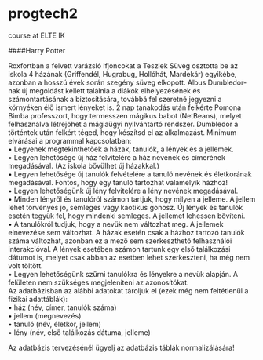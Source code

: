 # progtech2
course at ELTE IK

####Harry Potter   

Roxfortban a felvett varázsló ifjoncokat a Teszlek Süveg osztotta be az iskola 4 házának (Griffendél, Hugrabug, Hollóhát, Mardekár) egyikébe, azonban a hosszú évek során szegény süveg elkopott. Albus Dumbledor-nak új megoldást kellett találnia a diákok elhelyezésének és számontartásának a biztosítására, továbbá fel szeretné jegyezni a környéken élő ismert lényeket is. 2 nap tanakodás után felkérte Pomona Bimba professzort, hogy termesszen mágikus babot (NetBeans), melyet felhasználva létrejöhet a mágiaügyi nyilvántartó rendszer. Dumbledor a történtek után felkért téged, hogy készítsd el az alkalmazást. Minimum elvárásai a programmal kapcsolatban:  
• Legyenek megtekinthetőek a házak, tanulók, a lények és a jellemek.  
• Legyen lehetősége új ház felvitelére a ház nevének és címerének megadásával. (Az iskola bővülhet új házakkal.)  
• Legyen lehetősége új tanulók felvételére a tanuló nevének és életkorának megadásával. Fontos, hogy egy tanuló tartozhat valamelyik házhoz!  
• Legyen lehetőségünk új lény felvitelére a lény nevének megadásával.  
• Minden lényről és tanulóról számon tartjuk, hogy milyen a jelleme. A jellem lehet törvényes jó, semleges vagy kaotikus gonosz. Új lények és tanulók esetén tegyük fel, hogy mindenki semleges. A jellemet lehessen bővíteni.  
• A tanulókról tudjuk, hogy a nevük nem változhat meg. A jellemek elnevezése sem változhat. A házak esetén csak a házhoz tartozó tanulók száma változhat, azonban ez a mező sem szerkeszthető felhasználói interakcióval. A lények esetében számon tartunk egy első találkozási dátumot is, melyet csak abban az esetben lehet szerkeszteni, ha még nem volt töltött.  
• Legyen lehetőségünk szűrni tanulókra és lényekre a nevük alapján. A felületen nem szükséges megjeleníteni az azonosítókat.  
Az adatbázisban az alábbi adatokat tároljuk el (ezek még nem feltétlenül a fizikai adattáblák):  
• ház (név, címer, tanulók száma)  
• jellem (megnevezés)  
• tanuló (név, életkor, jellem)  
• lény (név, első találkozás dátuma, jelleme)  

Az adatbázis tervezésénél ügyelj az adatbázis táblák normalizálására!
